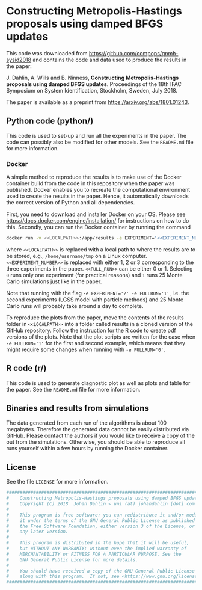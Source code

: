 # Constructing Metropolis-Hastings proposals using damped BFGS updates
This code was downloaded from https://github.com/compops/qnmh-sysid2018 and contains the code and data used to produce the results in the paper:

J. Dahlin, A. Wills and B. Ninness, **Constructing Metropolis-Hastings proposals using damped BFGS updates**. Proceedings of the 18th IFAC Symposium on System Identification, Stockholm, Sweden, July 2018.

The paper is available as a preprint from https://arxiv.org/abs/1801.01243.

## Python code (python/)
This code is used to set-up and run all the experiments in the paper. The code can possibly also be modified for other models. See the `README.md` file for more information.

### Docker
A simple method to reproduce the results is to make use of the Docker container build from the code in this repository when the paper was published. Docker enables you to recreate the computational environment used to create the results in the paper. Hence, it automatically downloads the correct version of Python and all dependencies.

First, you need to download and installer Docker on your OS. Please see https://docs.docker.com/engine/installation/ for instructions on how to do this. Secondly, you can run the Docker container by running the command
``` bash
docker run -v <<LOCALPATH>>:/app/results -e EXPERIMENT='<<EXPERIMENT_NUMBER>>' -e FULLRUN='<<FULL_RUN>>' --name qnmh-sysid2018-run compops/qnmh-sysid2018:final
```
where `<<LOCALPATH>>` is replaced with a local path to where the results are to be stored, e.g., `/home/username/tmp` on a Linux computer. `<<EXPERIMENT_NUMBER>>` is replaced with either 1, 2 or 3 corresponding to the three experiments in the paper. `<<FULL_RUN>>` can be either 0 or 1. Selecting `0` runs only one experiment (for practical reasons) and `1` runs 25 Monte Carlo simulations just like in the paper.

Note that running with the flag `-e EXPERIMENT='2' -e FULLRUN='1'`, i.e. the second experiments (LGSS model with particle methods) and 25 Monte Carlo runs will probably take around a day to complete.

To reproduce the plots from the paper, move the contents of the results folder in `<<LOCALPATH>>` into a folder called results in a cloned version of the GitHub repository. Follow the instruction for the R code to create pdf versions of the plots. Note that the plot scripts are written for the case when `-e FULLRUN='1'` for the first and second example, which means that they might require some changes when running with `-e FULLRUN='0'`.

## R code (r/)
This code is used to generate diagnostic plot as well as plots and table for the paper. See the `README.md` file for more information.

## Binaries and results from simulations
The data generated from each run of the algorithms is about 100 megabytes. Therefore the generated data cannot be easily distributed via GitHub. Please contact the authors if you would like to receive a copy of the out from the simulations. Otherwise, you should be able to reproduce all runs yourself within a few hours by running the Docker container.

## License
See the file `LICENSE` for more information.
``` python
###############################################################################
#    Constructing Metropolis-Hastings proposals using damped BFGS updates
#    Copyright (C) 2018  Johan Dahlin < uni (at) johandahlin [dot] com >
#
#    This program is free software: you can redistribute it and/or modify
#    it under the terms of the GNU General Public License as published by
#    the Free Software Foundation, either version 3 of the License, or
#    any later version.
#
#    This program is distributed in the hope that it will be useful,
#    but WITHOUT ANY WARRANTY; without even the implied warranty of
#    MERCHANTABILITY or FITNESS FOR A PARTICULAR PURPOSE. See the
#    GNU General Public License for more details.
#
#    You should have received a copy of the GNU General Public License
#    along with this program.  If not, see <https://www.gnu.org/licenses/>.
###############################################################################
```
